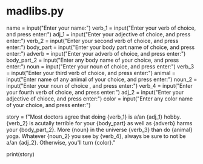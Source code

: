 # madlibs.py

name = input("Enter your name:")
verb_1 = input("Enter your verb of choice, and press enter:")
adj_1 = input("Enter your adjective of choice, and press enter:")
verb_2 = input("Enter your second verb of choice, and press enter:")
body_part = input("Enter your body part name of choice, and press enter:")
adverb = input("Enter your adverb of choice, and press enter:")
body_part_2 = input("Enter any body name of your choice, and press enter:")
noun = input("Enter your noun of choice, and press enter:")
verb_3 = input("Enter your third verb of choice, and press enter:")
animal = input("Enter name of any animal of your choice, and press enter:")
noun_2 = input("Enter your noun of choice , and press enter:") 
verb_4 = input("Enter your fourth verb of choice, and press enter:")
adj_2 = input("Enter your adjective of chioce, and press enter:")
color = input("Enter any color name of your choice, and press enter:")

story = f"Most doctors agree that doing {verb_1} is a/an {adj_1} hobby. {verb_2} is acutally terrible for your {body_part} as well as {adverb} harms your {body_part_2}. More {noun} in the universe {verb_3} than do {animal} yoga. Whatever {noun_2} you see by {verb_4}, always be sure to not be a/an {adj_2}. Otherwise, you'll turn {color}."

print(story)
